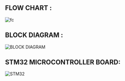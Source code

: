 ## FLOW CHART :
![fc](https://user-images.githubusercontent.com/101853782/168422742-100948a7-003a-416b-9e19-d99e6c8ee2a3.jpeg)



## BLOCK DIAGRAM :
![BLOCK DIAGRAM](https://user-images.githubusercontent.com/101853782/168418812-a7078cae-3984-4f15-99ef-3a8c0bc9de5f.jpg)


## STM32 MICROCONTROLLER BOARD:
![STM32](https://user-images.githubusercontent.com/101853782/168418819-bcd825df-e78d-469e-8c27-d069e386a432.jpg)
